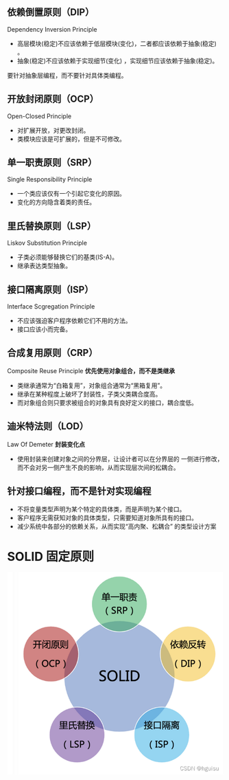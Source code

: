 ## 依赖倒置原则（DIP）
Dependency Inversion Principle
- 高层模块(稳定)不应该依赖于低层模块(变化)，二者都应该依赖于抽象(稳定) 。
- 抽象(稳定)不应该依赖于实现细节(变化) ，实现细节应该依赖于抽象(稳定)。

要针对抽象层编程，而不要针对具体类编程。
## 开放封闭原则（OCP）
Open-Closed Principle
- 对扩展开放，对更改封闭。
- 类模块应该是可扩展的，但是不可修改。
## 单一职责原则（SRP）
Single Responsibility Principle
- 一个类应该仅有一个引起它变化的原因。
- 变化的方向隐含着类的责任。
## 里氏替换原则（LSP）
Liskov Substitution Principle
- 子类必须能够替换它们的基类(IS-A)。
- 继承表达类型抽象。
## 接口隔离原则（ISP）
Interface Scgregation Principle
- 不应该强迫客户程序依赖它们不用的方法。
- 接口应该小而完备。

## 合成复用原则（CRP）
Composite Reuse Principle
**优先使用对象组合，而不是类继承** 
- 类继承通常为“白箱复用”，对象组合通常为“黑箱复用”。
- 继承在某种程度上破坏了封装性，子类父类耦合度高。
- 而对象组合则只要求被组合的对象具有良好定义的接口，耦合度低。

## 迪米特法则（LOD）
Law Of Demeter
**封装变化点** 
- 使用封装来创建对象之间的分界层，让设计者可以在分界层的 一侧进行修改，而不会对另一侧产生不良的影响，从而实现层次间的松耦合。

## 针对接口编程，而不是针对实现编程
- 不将变量类型声明为某个特定的具体类，而是声明为某个接口。
- 客户程序无需获知对象的具体类型，只需要知道对象所具有的接口。
- 减少系统中各部分的依赖关系，从而实现“高内聚、松耦合” 的类型设计方案

# SOLID 固定原则
![](image/Pasted%20image%2020230418100522.png)
